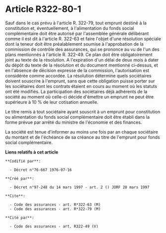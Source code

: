 # Article R322-80-1

Sauf dans le cas prévu à l'article R. 322-79, tout emprunt destiné à la constitution et, éventuellement, à l'alimentation du
fonds social complémentaire doit être autorisé par l'assemblée générale délibérant comme il est dit à l'article R. 322-63 et
faire l'objet d'une résolution spéciale dont la teneur doit être préalablement soumise à l'approbation de la commission de
contrôle des assurances, qui se prononce au vu de l'un des plans mentionnés à l'article R. 322-49. Ce plan doit être
obligatoirement joint au texte de la résolution. A l'expiration d'un délai de deux mois à dater du dépôt du texte de la
résolution et du document mentionné ci-dessus, et en l'absence de décision expresse de la commission, l'autorisation est
considérée comme accordée. La résolution détermine quels sociétaires doivent souscrire à l'emprunt, sans que cette obligation
puisse porter sur les sociétaires dont les contrats étaient en cours au moment où les statuts ont été modifiés. La
participation des sociétaires déjà adhérents de la société au moment où celle-ci décide d'émettre un emprunt ne peut être
supérieure à 10 % de leur cotisation annuelle.

Le titre remis à tout sociétaire ayant souscrit à un emprunt pour constitution ou alimentation du fonds social complémentaire
doit être établi dans la forme prévue par arrêté du ministre de l'économie et des finances.

La société est tenue d'informer au moins une fois par an chaque sociétaire du montant et de l'échéance de sa créance au titre
de l'emprunt pour fonds social complémentaire.

**Liens relatifs à cet article**

	**Codifié par**:

	  - Décret n°76-667 1976-07-16

	**Créé par**:

	  - Décret n°97-248 du 14 mars 1997 - art. 2 () JORF 20 mars 1997

	**Cite**:

	  - Code des assurances - art. R*322-63 (M)
	  - Code des assurances - art. R*322-79 (M)

	**Cité par**:

	  - Code des assurances - art. R322-49 (V)
